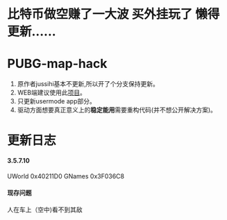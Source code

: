 # 比特币做空赚了一大波 买外挂玩了 懒得更新......


# PUBG-map-hack

1. 原作者jussihi基本不更新,所以开了个分支保持更新。
2. WEB端建议使用此[项目](https://github.com/nakating/PUBG-maphack-map)。
3. 只更新usermode app部分。
4. 驱动方面想要真正意义上的**稳定能用**需要重构代码(并不想公开解决方案)。

# 更新日志
#### 3.5.7.10
UWorld 0x40211D0
GNames 0x3F036C8
#### 现存问题
人在车上（空中)看不到其敌


